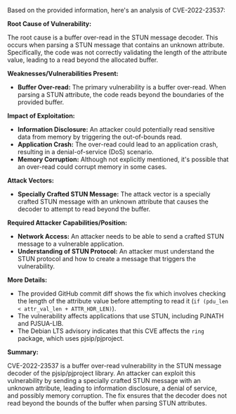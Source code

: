 Based on the provided information, here's an analysis of CVE-2022-23537:

**Root Cause of Vulnerability:**

The root cause is a buffer over-read in the STUN message decoder. This occurs when parsing a STUN message that contains an unknown attribute. Specifically, the code was not correctly validating the length of the attribute value, leading to a read beyond the allocated buffer.

**Weaknesses/Vulnerabilities Present:**

*   **Buffer Over-read:** The primary vulnerability is a buffer over-read. When parsing a STUN attribute, the code reads beyond the boundaries of the provided buffer.

**Impact of Exploitation:**

*   **Information Disclosure:** An attacker could potentially read sensitive data from memory by triggering the out-of-bounds read.
*   **Application Crash:** The over-read could lead to an application crash, resulting in a denial-of-service (DoS) scenario.
*   **Memory Corruption:** Although not explicitly mentioned, it's possible that an over-read could corrupt memory in some cases.

**Attack Vectors:**

*   **Specially Crafted STUN Message:** The attack vector is a specially crafted STUN message with an unknown attribute that causes the decoder to attempt to read beyond the buffer.

**Required Attacker Capabilities/Position:**

*   **Network Access:** An attacker needs to be able to send a crafted STUN message to a vulnerable application.
*   **Understanding of STUN Protocol:** An attacker must understand the STUN protocol and how to create a message that triggers the vulnerability.

**More Details:**

*   The provided GitHub commit diff shows the fix which involves checking the length of the attribute value before attempting to read it (`if (pdu_len < attr_val_len + ATTR_HDR_LEN)`).
*   The vulnerability affects applications that use STUN, including PJNATH and PJSUA-LIB.
*   The Debian LTS advisory indicates that this CVE affects the `ring` package, which uses pjsip/pjproject.

**Summary:**

CVE-2022-23537 is a buffer over-read vulnerability in the STUN message decoder of the pjsip/pjproject library. An attacker can exploit this vulnerability by sending a specially crafted STUN message with an unknown attribute, leading to information disclosure, a denial of service, and possibly memory corruption. The fix ensures that the decoder does not read beyond the bounds of the buffer when parsing STUN attributes.